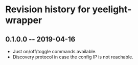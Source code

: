 # Revision history for yeelight-wrapper

## 0.1.0.0 -- 2019-04-16

* Just on/off/toggle commands available.
* Discovery protocol in case the config IP is not reachable.
